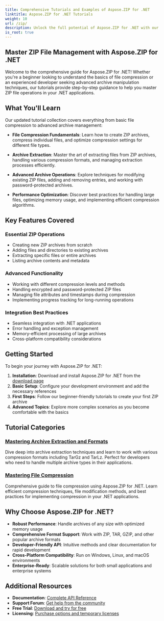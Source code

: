 ```yaml
---
title: Comprehensive Tutorials and Examples of Aspose.ZIP for .NET 
linktitle: Aspose.ZIP for .NET Tutorials
weight: 10
url: /zip/
description: Unlock the full potential of Aspose.ZIP for .NET with our detailed tutorials and practical examples. Learn how to efficiently compress, extract, and manage ZIP files in your .NET applications.
is_root: true
---
```


## Master ZIP File Management with Aspose.ZIP for .NET

Welcome to the comprehensive guide for Aspose.ZIP for .NET! Whether you're a beginner looking to understand the basics of file compression or an experienced developer seeking advanced archive manipulation techniques, our tutorials provide step-by-step guidance to help you master ZIP file operations in your .NET applications.

## What You'll Learn

Our updated tutorial collection covers everything from basic file compression to advanced archive management:

- **File Compression Fundamentals**: Learn how to create ZIP archives, compress individual files, and optimize compression settings for different file types.

- **Archive Extraction**: Master the art of extracting files from ZIP archives, handling various compression formats, and managing extraction processes efficiently.

- **Advanced Archive Operations**: Explore techniques for modifying existing ZIP files, adding and removing entries, and working with password-protected archives.

- **Performance Optimization**: Discover best practices for handling large files, optimizing memory usage, and implementing efficient compression algorithms.

## Key Features Covered

### Essential ZIP Operations
- Creating new ZIP archives from scratch
- Adding files and directories to existing archives
- Extracting specific files or entire archives
- Listing archive contents and metadata

### Advanced Functionality
- Working with different compression levels and methods
- Handling encrypted and password-protected ZIP files
- Managing file attributes and timestamps during compression
- Implementing progress tracking for long-running operations

### Integration Best Practices
- Seamless integration with .NET applications
- Error handling and exception management
- Memory-efficient processing of large archives
- Cross-platform compatibility considerations

## Getting Started

To begin your journey with Aspose.ZIP for .NET:

1. **Installation**: Download and install Aspose.ZIP for .NET from the [download page](https://releases.aspose.com/zip/net/)
2. **Basic Setup**: Configure your development environment and add the necessary references
3. **First Steps**: Follow our beginner-friendly tutorials to create your first ZIP archive
4. **Advanced Topics**: Explore more complex scenarios as you become comfortable with the basics

## Tutorial Categories

### [Mastering Archive Extraction and Formats](./mastering-archive-extraction-and-formats/)
Dive deep into archive extraction techniques and learn to work with various compression formats including TarGz and TarLz. Perfect for developers who need to handle multiple archive types in their applications.

### [Mastering File Compression](./file-compress/)
Comprehensive guide to file compression using Aspose.ZIP for .NET. Learn efficient compression techniques, file modification methods, and best practices for implementing compression in your .NET applications.

## Why Choose Aspose.ZIP for .NET?

- **Robust Performance**: Handle archives of any size with optimized memory usage
- **Comprehensive Format Support**: Work with ZIP, TAR, GZIP, and other popular archive formats
- **Developer-Friendly API**: Intuitive methods and clear documentation for rapid development
- **Cross-Platform Compatibility**: Run on Windows, Linux, and macOS environments
- **Enterprise-Ready**: Scalable solutions for both small applications and enterprise systems

## Additional Resources

- **Documentation**: [Complete API Reference](https://reference.aspose.com/zip/net/)
- **Support Forum**: [Get help from the community](https://forum.aspose.com/c/zip/37)
- **Free Trial**: [Download and try for free](https://releases.aspose.com/)
- **Licensing**: [Purchase options and temporary licenses](https://purchase.conholdate.com/buy)
